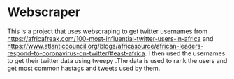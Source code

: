 ﻿# Webscraper
 This is a project that uses webscraping to get twitter usernames from https://africafreak.com/100-most-influential-twitter-users-in-africa and https://www.atlanticcouncil.org/blogs/africasource/african-leaders-respond-to-coronavirus-on-twitter/#east-africa.
 I then used the usernames to get their twitter data using tweepy .The data is used to rank the users and get most common hastags and tweets used by them.
